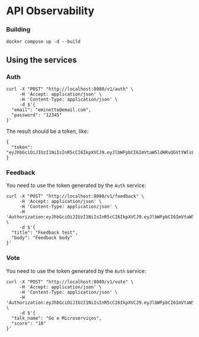 # API Observability

### Building

```
docker compose up -d --build
```

## Using the services

### Auth

```
curl -X "POST" "http://localhost:8080/v1/auth" \
     -H 'Accept: application/json' \
     -H 'Content-Type: application/json' \
     -d $'{
  "email": "eminetto@email.com",
  "password": "12345"
}'

```

The result should be a token, like:

```
{
  "token": "eyJhbGciOiJIUzI1NiIsInR5cCI6IkpXVCJ9.eyJlbWFpbCI6ImVtaW5ldHRvQGVtYWlsLmNvbSIsImV4cCI6MTcwOTU5NzAzNiwiaWF0IjoxNzA5NTkzNDA2LCJuYmYiOjE3MDk1OTM0MDZ9.q_xpHaAXunTHTTAiSyjh8I0kTqVfRyXA4eskV0fsl28"
}
```

### Feedback

You need to use the token generated by the ```Auth``` service:

```
curl -X "POST" "http://localhost:8080/v1/feedback" \
     -H 'Accept: application/json' \
     -H 'Content-Type: application/json' \
	 -H 'Authorization:eyJhbGciOiJIUzI1NiIsInR5cCI6IkpXVCJ9.eyJlbWFpbCI6ImVtaW5ldHRvQGVtYWlsLmNvbSIsImV4cCI6MTcwOTU5NzAzNiwiaWF0IjoxNzA5NTkzNDA2LCJuYmYiOjE3MDk1OTM0MDZ9.q_xpHaAXunTHTTAiSyjh8I0kTqVfRyXA4eskV0fsl28' \
     -d $'{
  "title": "Feedback test",
  "body": "Feedback body"
}'
```

### Vote

You need to use the token generated by the ```Auth``` service:

```
curl -X "POST" "http://localhost:8080/v1/vote" \
     -H 'Accept: application/json' \
     -H 'Content-Type: application/json' \
	 -H 'Authorization:eyJhbGciOiJIUzI1NiIsInR5cCI6IkpXVCJ9.eyJlbWFpbCI6ImVtaW5ldHRvQGVtYWlsLmNvbSIsImV4cCI6MTcwOTU5NzAzNiwiaWF0IjoxNzA5NTkzNDA2LCJuYmYiOjE3MDk1OTM0MDZ9.q_xpHaAXunTHTTAiSyjh8I0kTqVfRyXA4eskV0fsl28' \
     -d $'{
  "talk_name": "Go e Microserviços",
  "score": "10"
}'
```

